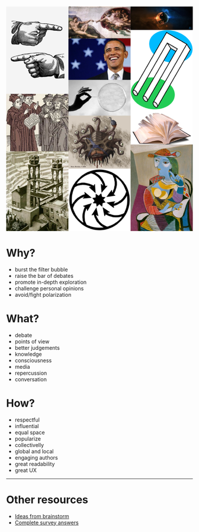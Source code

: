 ![](imgs/panel.png?raw=true)


# Why?

* burst the filter bubble
* raise the bar of debates
* promote in-depth exploration
* challenge personal opinions
* avoid/fight polarization

# What?

* debate
* points of view
* better judgements
* knowledge
* consciousness
* media
* repercussion
* conversation

# How?

* respectful
* influential
* equal space
* popularize
* collectivelly
* global and local
* engaging authors
* great readability
* great UX

----

# Other resources

* [Ideas from brainstorm](Brainstorm.md)
* [Complete survey answers](http://goo.gl/TSgnmq)